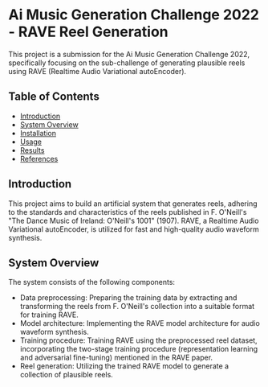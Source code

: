 # Ai Music Generation Challenge 2022 - RAVE Reel Generation

This project is a submission for the Ai Music Generation Challenge 2022, specifically focusing on the sub-challenge of generating plausible reels using RAVE (Realtime Audio Variational autoEncoder).

## Table of Contents
- [Introduction](#introduction)
- [System Overview](#system-overview)
- [Installation](#installation)
- [Usage](#usage)
- [Results](#results)
- [References](#references)

## Introduction
This project aims to build an artificial system that generates reels, adhering to the standards and characteristics of the reels published in F. O'Neill's "The Dance Music of Ireland: O'Neill's 1001" (1907). RAVE, a Realtime Audio Variational autoEncoder, is utilized for fast and high-quality audio waveform synthesis.

## System Overview
The system consists of the following components:
- Data preprocessing: Preparing the training data by extracting and transforming the reels from F. O'Neill's collection into a suitable format for training RAVE.
- Model architecture: Implementing the RAVE model architecture for audio waveform synthesis.
- Training procedure: Training RAVE using the preprocessed reel dataset, incorporating the two-stage training procedure (representation learning and adversarial fine-tuning) mentioned in the RAVE paper.
- Reel generation: Utilizing the trained RAVE model to generate a collection of plausible reels.

